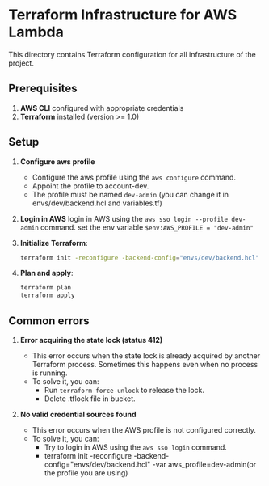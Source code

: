 # Terraform Infrastructure for AWS Lambda

This directory contains Terraform configuration for all infrastructure of the project.

## Prerequisites

1. **AWS CLI** configured with appropriate credentials
2. **Terraform** installed (version >= 1.0)

## Setup

1. **Configure aws profile**
   * Configure the aws profile using the `aws configure` command.
   * Appoint the profile to account-dev.
   * The profile must be named `dev-admin` (you can change it in envs/dev/backend.hcl and variables.tf)

2. **Login in AWS**
   login in AWS using the `aws sso login --profile dev-admin` command.
   set the env variable `$env:AWS_PROFILE = "dev-admin"`

3. **Initialize Terraform**:
   ```bash
   terraform init -reconfigure -backend-config="envs/dev/backend.hcl"
   ```

4. **Plan and apply**:
   ```bash
   terraform plan
   terraform apply
   ```

## Common errors

1. **Error acquiring the state lock (status 412)**
   * This error occurs when the state lock is already acquired by another Terraform process. Sometimes this happens even when no process is running.
   * To solve it, you can:
     - Run `terraform force-unlock` to release the lock.
     - Delete .tflock file in bucket.

2. **No valid credential sources found**
   * This error occurs when the AWS profile is not configured correctly.
   * To solve it, you can:
      - Try to login in AWS using the `aws sso login` command.
      - terraform init -reconfigure -backend-config="envs/dev/backend.hcl" -var aws_profile=dev-admin(or the profile you are using)